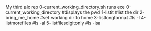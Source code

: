 My third alx rep
0-current_working_directory.sh runs exe
0-current_working_directory #displays the pwd
1-listit #list the dir
2-bring_me_home #set working dir to home
3-listlongformat #ls -l
4-listmorefiles #ls -al
5-listfilesdigitonly #ls -lsa
